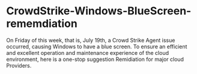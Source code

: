 # CrowdStrike-Windows-BlueScreen-rememdiation
On Friday of this week, that is, July 19th, a Crowd Strike Agent issue occurred, causing Windows to have a blue screen. To ensure an efficient and excellent operation and maintenance experience of the cloud environment, here is a one-stop suggestion Remidiation for major cloud Providers.  
